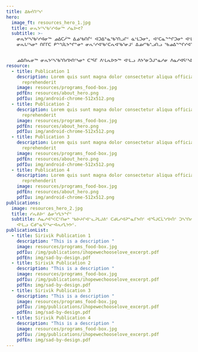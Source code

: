 ```yaml
---
title: ᐃᑲᔫᑎᑦᓭᑦ
hero:
  image_ft: resources_hero_1.jpg
  title: ᓂᕆᔭᑦᓴᖃᑦᓯᐊᓂᖅ ᓱᓇᐅᕙ?
  subtitle: >-
    ᓂᕆᔭᑦᓴᖃᑦᓯᐊᓂᖅ ᓄᐃᑕᓲᖅ ᐃᓅᖃᑎᒌᑦ ᐊᑐᐃᓐᓇᖃᕐᑎᓗᒋᑦ ᓈᒻᒪᑐᓂᒃ, ᐊᑦᑕᓇᖕᖏᑐᓂᒃ ᐊᒻᒪᓗ ᐃᓗᒡᒍᓯᒧᐊᖓᔪᓂᒃ
    ᓂᕆᒐᑦᓴᓂᒃ ᑎᒥᒥᑕ ᑭᖕᖒᒪᔭᖏᓐᓂᒃ ᓂᕆᑦᓯᐊᖃᑦᑕᕆᐊᖃᕐᓂᒧᑦ ᐃᓅᓯᖃᕐᓗᑎᓗ ᖃᓄᐃᖕᖏᓯᐊᕐᓇᑐᒦᓪᓗᑎᒃ.


    ᓄᐃᑎᕆᓂᖅ ᓂᕆᔭᑦᓴᖃᕐᑎᓯᐅᑎᑦᓴᓂᒃ ᑕᕐᕋᒥ ᐱᒻᒪᕆᐅᕗᖅ ᐊᒻᒪᓗ ᐱᔭᕐᓃᑑᒍᓐᓇᓱᓂ ᐱᓇᓱᐊᕋᑦᓴᐅᓱᓂ. ᑲᑎᕐᓱᐃᓯᒪᔪᒍᑦ ᐊᒥᓱᐃᓂᒃ ᓇᓗᓀᕐᑐᐃᒍᑎᓂᒃ ᑖᑦᓱᒧᖓᐅᓕᖓᔪᓂᒃ ᐃᓕᑦᓯᒋᐊᓪᓚᕈᑎᑦᓴᓂᒃ.
resource:
  - title: Publication 1
    description: Lorem quis sunt magna dolor consectetur aliqua officia laborum
      reprehenderit
    image: resources/programs_food-box.jpg
    pdfEn: resources/about_hero.png
    pdfIu: img/android-chrome-512x512.png
  - title: Publication 2
    description: Lorem quis sunt magna dolor consectetur aliqua officia laborum
      reprehenderit
    image: resources/programs_food-box.jpg
    pdfEn: resources/about_hero.png
    pdfIu: img/android-chrome-512x512.png
  - title: Publication 3
    description: Lorem quis sunt magna dolor consectetur aliqua officia laborum
      reprehenderit
    image: resources/programs_food-box.jpg
    pdfEn: resources/about_hero.png
    pdfIu: img/android-chrome-512x512.png
  - title: Publication 4
    description: Lorem quis sunt magna dolor consectetur aliqua officia laborum
      reprehenderit
    image: resources/programs_food-box.jpg
    pdfEn: resources/about_hero.png
    pdfIu: img/android-chrome-512x512.png
publications:
  image: resources_hero_2.jpg
  title: ᓯᕆᕕᐅᑉ ᐃᓂᕐᓯᒪᔭᖏᑦ
  subtitle: ᐱᓇᓱᐊᕐᐸᑕᑦᑎᓂᒃ ᖃᐅᔨᒋᐊᓪᓚᕈᒪᒍᕕᑦ ᑕᑯᒐᓱᐊᕈᓐᓇᒥᔭᑎᑦ ᐊᕐᕌᒍᑕᒫᕐᓯᐅᑏᑦ ᑐᓴᕐᑎᓯᐅᑏ, ᐃᓂᕐᓯᒪᔭᕗᑦ,
    ᐊᒻᒪᓗ ᑕᑯᓐᓇᕋᑦᓴᓕᐊᕆᓯᒪᔭᕗᑦ.
publicationList:
  - title: Sirivik Publication 1
    description: "This is a description "
    image: resources/programs_food-box.jpg
    pdfIu: /img/publications/ihopewechooselove_excerpt.pdf
    pdfEn: img/sad-by-design.pdf
  - title: Sirivik Publication 2
    description: "This is a description "
    image: resources/programs_food-box.jpg
    pdfIu: /img/publications/ihopewechooselove_excerpt.pdf
    pdfEn: img/sad-by-design.pdf
  - title: Sirivik Publication 3
    description: "This is a description "
    image: resources/programs_food-box.jpg
    pdfIu: /img/publications/ihopewechooselove_excerpt.pdf
    pdfEn: img/sad-by-design.pdf
  - title: Sirivik Publication 4
    description: "This is a description "
    image: resources/programs_food-box.jpg
    pdfIu: /img/publications/ihopewechooselove_excerpt.pdf
    pdfEn: img/sad-by-design.pdf
---
```

